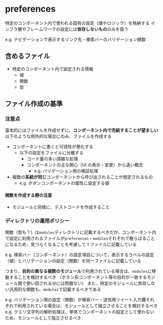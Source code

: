 # preferences

特定のコンポーネント内で使われる固有の設定（値やロジック）を格納する
インフラ層やフレームワークの設定には**依存しないもの**のみを扱う

e.g. ナビゲーションで表示するリンク先・検索バーのバリデーション関数

## 含めるファイル

- 特定のコンポーネント内で設定される情報
  - 値
  - 関数
  - 型

## ファイル作成の基準

### 注意点

基本的にはファイルを作成せずに、**コンポーネント内で完結することが望ましい**
以下のような例外的な場合にのみ、ファイルを作成する

- コンポーネントに書くと可読性が悪化する
  - 以下の設定をファイルに分離する
    - コード量の多い煩雑な処理
    - コンポーネントの主な関心（UI の表示・変更）から遠い概念
      - e.g. バリデーション用の検証処理
- 複数の**系統が同じ**コンポーネントから呼び出されることが想定されるもの
  - e.g. ボタンコンポーネントの属性に設定する値

#### 関数を作成する際の注意

- モジュールと同様に、テストコードを作成すること

### ディレクトリの運用ポリシー

関数（型も？）は`modules`ディレクトリに記載するべきだが、コンポーネント内で設定に利用されるファイルが`preferences`・`modules`それぞれで散らばることになるため、見づらくなることを考慮して 1 ファイルに記載している

e.g. 検索バー（コンポーネント）の設定項目について、表示するラベルの設定（値）とバリデーションの設定（関数）を同一ファイルに記載している

つまり、**目的の異なる複数のモジュール**で利用されている場合は、`modules`に移動することを検討するべき
（ボタン系コンポーネント等の目的が一致するモジュール間で使い回される分には問題ない）
また、特定のモジュールに依存しない汎用的な関数も、`modules`で記載するべきである

e.g. バリデーション用の設定（関数）が検索バー・送信用ツイート入力欄それぞれで利用されている場合は、モジュールとして独立させることを検討するべき
e.g. クエリ文字列の解析処理は、単体でコンポーネントの設定として使わないため、モジュールとして独立させるべき
